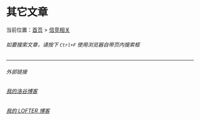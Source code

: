 # 其它文章

当前位置：[首页](index.md) > [信竞相关](oi.md)

###### 如要搜索文章，请按下 ```Ctrl+F``` 使用浏览器自带页内搜索框

---
###### 外部链接
###### [我的洛谷博客](https://muhyih.blog.luogu.org/)
###### [我的 LOFTER 博客](https://seven-celsius-sunny.lofter.com/)

